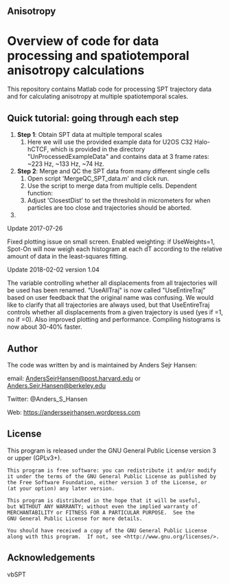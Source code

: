 Anisotropy
--------------------------

# Overview of code for data processing and spatiotemporal anisotropy calculations
This repository contains Matlab code for processing SPT trajectory data
and for calculating anisotropy at multiple spatiotemporal
scales.

## Quick tutorial: going through each step

1. **Step 1**: Obtain SPT data at multiple temporal scales
   1. Here we will use the provided example data for U2OS C32
      Halo-hCTCF, which is provided in the directory
      "UnProcessedExampleData" and contains data at 3 frame rates:
      ~223 Hz, ~133 Hz, ~74 Hz. 
2. **Step 2**: Merge and QC the SPT data from many different single
cells
	1. Open script 'MergeQC_SPT_data.m' and click run.
	2. Use the script to merge data from multiple cells. Dependent
       function: 
	3. Adjust 'ClosestDist' to set the threshold in micrometers for
       when particles are too close and trajectories should be aborted.
3.

Update 2017-07-26

Fixed plotting issue on small screen. Enabled weighting: if
UseWeights=1, Spot-On will now weigh each histogram at each dT
according to the relative amount of data in the least-squares
fitting.


Update 2018-02-02 version 1.04

The variable controlling whether all displacements from all
trajectories will be used has been renamed. "UseAllTraj" is now called
"UseEntireTraj" based on user feedback that the original name was
confusing. We would like to clarify that all trajectories are always
used, but that UseEntireTraj controls whether all displacements from a
given trajectory is used (yes if =1, no if =0).
Also improved plotting and performance. Compiling histograms is now
about 30-40% faster. 

## Author
The code was written by and is maintained by Anders Sejr Hansen:

email: AndersSejrHansen@post.harvard.edu or
Anders.Sejr.Hansen@berkeley.edu

Twitter: @Anders_S_Hansen

Web: https://anderssejrhansen.wordpress.com

## License
This program is released under the GNU General Public License version 3 or upper (GPLv3+).


    This program is free software: you can redistribute it and/or modify
    it under the terms of the GNU General Public License as published by
    the Free Software Foundation, either version 3 of the License, or
    (at your option) any later version.

    This program is distributed in the hope that it will be useful,
    but WITHOUT ANY WARRANTY; without even the implied warranty of
    MERCHANTABILITY or FITNESS FOR A PARTICULAR PURPOSE.  See the
    GNU General Public License for more details.

    You should have received a copy of the GNU General Public License
    along with this program.  If not, see <http://www.gnu.org/licenses/>.


## Acknowledgements

vbSPT





